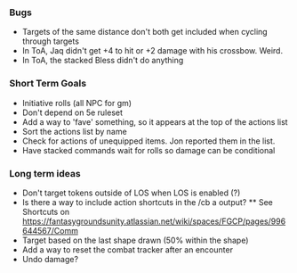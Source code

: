 ### Bugs
* Targets of the same distance don't both get included when cycling through targets
* In ToA, Jaq didn't get +4 to hit or +2 damage with his crossbow. Weird.
* In ToA, the stacked Bless didn't do anything

### Short Term Goals
* Initiative rolls (all NPC for gm)
* Don't depend on 5e ruleset
* Add a way to 'fave' something, so it appears at the top of the actions list
* Sort the actions list by name
* Check for actions of unequipped items. Jon reported them in the list.
* Have stacked commands wait for rolls so damage can be conditional
  
### Long term ideas
* Don't target tokens outside of LOS when LOS is enabled (?)
* Is there a way to include action shortcuts in the /cb a output?
** See Shortcuts on https://fantasygroundsunity.atlassian.net/wiki/spaces/FGCP/pages/996644567/Comm
* Target based on the last shape drawn (50% within the shape)
* Add a way to reset the combat tracker after an encounter
* Undo damage?

